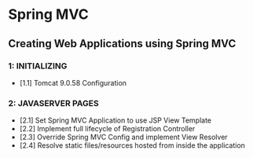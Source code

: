# Spring MVC
##  Creating Web Applications using Spring MVC

### 1: INITIALIZING
- [1.1] Tomcat 9.0.58 Configuration 

### 2: JAVASERVER PAGES
- [2.1] Set Spring MVC Application to use JSP View Template
- [2.2] Implement full lifecycle of Registration Controller
- [2.3] Override Spring MVC Config and implement View Resolver
- [2.4] Resolve static files/resources hosted from inside the application  